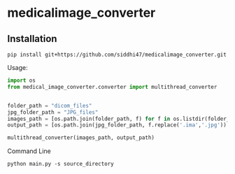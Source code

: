 # medicalimage_converter


## Installation

```
pip install git+https://github.com/siddhi47/medicalimage_converter.git

```


Usage:

```python
import os
from medical_image_converter.converter import multithread_converter


folder_path = "dicom_files"
jpg_folder_path = "JPG_files"
images_path = [os.path.join(folder_path, f) for f in os.listdir(folder_path)]
output_path = [os.path.join(jpg_folder_path, f.replace('.ima','.jpg')) for f in os.listdir(folder_path)]

multithread_converter(images_path, output_path)

```

Command Line

```
python main.py -s source_directory

```
